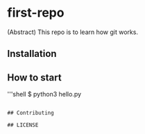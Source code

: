 # first-repo

(Abstract) This repo is to learn how git works.

## Installation

## How to start

'''shell
$ python3 hello.py
```

## Contributing

## LICENSE
